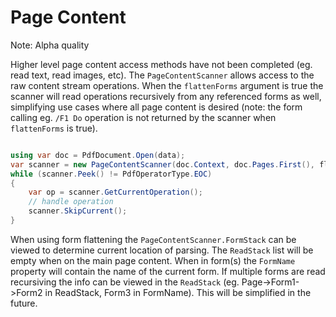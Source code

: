 # Page Content

Note: Alpha quality

Higher level page content access methods have not been completed (eg. read text, read images, etc). The `PageContentScanner` allows access to the raw content stream operations. When the `flattenForms` argument is true the scanner will read operations recursively from any referenced forms as well, simplifying use cases where all page content is desired (note: the form calling eg. `/F1 Do` operation is not returned by the scanner when `flattenForms` is true).

```csharp

using var doc = PdfDocument.Open(data);
var scanner = new PageContentScanner(doc.Context, doc.Pages.First(), flattenForms:true);
while (scanner.Peek() != PdfOperatorType.EOC)
{
    var op = scanner.GetCurrentOperation();
    // handle operation
    scanner.SkipCurrent();
}
```

When using form flattening the `PageContentScanner.FormStack` can be viewed to determine current location of parsing. The `ReadStack` list will be empty when on the main page content. When in form(s) the `FormName` property will contain the name of the current form. If multiple forms are read recursiving the info can be viewed in the `ReadStack` (eg. Page->Form1->Form2 in ReadStack, Form3 in FormName). This will be simplified in the future.
